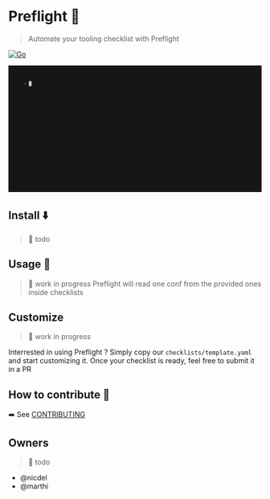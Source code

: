 # Preflight 🛫

> Automate your tooling checklist with Preflight

[![Go](https://img.shields.io/badge/Go-00ADD8?logo=go&logoColor=white&style=flat-square)](https://go.dev/)

![demo](./docs/demo.gif)
## Install ⬇️

> 🚧 todo

## Usage 🚀

> 🚧 work in progress
Preflight will read one conf from the provided ones inside  checklists

## Customize

> 🚧 work in progress

Interrested in using Preflight ? Simply copy our `checklists/template.yaml` and start customizing it. Once your checklist is ready, feel free to submit it in a PR

## How to contribute 📝

➡️ See [CONTRIBUTING](./CONTRIBUTING.md) 

## Owners

> 🚧 todo

- @nicdel
- @marthi